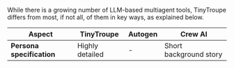 While there is a growing number of LLM-based multiagent tools, TinyTroupe differs from most, if not all, of them in key ways, as explained below.


| Aspect         | TinyTroupe                                   | Autogen                                      | Crew AI
|----------------|----------------------------------------------|----------------------------------------------|----------------------------------------------|
| **Persona specification** | Highly detailed | - | Short background story
